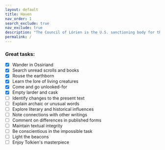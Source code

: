 ```yaml
---
layout: default
title: Haven
nav_order: 1
search_exclude: true
nav_exclude: true
description: "The Council of Lórien is the U.S. sanctioning body for the Middle-earth CCG."
permalink: /
---
```


### Great tasks: 
- [x] Wander in Ossiriand
- [x] Search unread scrolls and books
- [x] Rouse the earthborn
- [x] Learn the lore of living creatures
- [x] Come and go unlooked-for
- [x] Empty larder and cask
- [ ] Identify changes to the present text
- [ ] Explain archaic or unusual words
- [ ] Explore literary and historical influences
- [ ] Note connections with other writings
- [ ] Comment on differences in published forms
- [ ] Maintain textual integrity 
- [ ] Be conscientious in the impossible task
- [ ] Light the beacons
- [ ] Enjoy Tolkien's masterpiece
